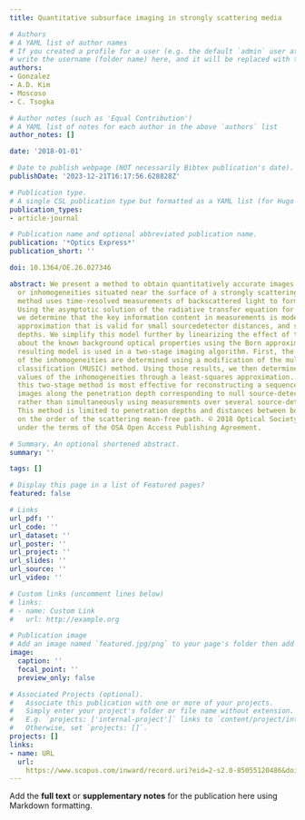 ```yaml
---
title: Quantitative subsurface imaging in strongly scattering media

# Authors
# A YAML list of author names
# If you created a profile for a user (e.g. the default `admin` user at `content/authors/admin/`), 
# write the username (folder name) here, and it will be replaced with their full name and linked to their profile.
authors:
- Gonzalez
- A.D. Kim
- Moscoso
- C. Tsogka

# Author notes (such as 'Equal Contribution')
# A YAML list of notes for each author in the above `authors` list
author_notes: []

date: '2018-01-01'

# Date to publish webpage (NOT necessarily Bibtex publication's date).
publishDate: '2023-12-21T16:17:56.628828Z'

# Publication type.
# A single CSL publication type but formatted as a YAML list (for Hugo requirements).
publication_types:
- article-journal

# Publication name and optional abbreviated publication name.
publication: '*Optics Express*'
publication_short: ''

doi: 10.1364/OE.26.027346

abstract: We present a method to obtain quantitatively accurate images of small obstacles
  or inhomogeneities situated near the surface of a strongly scattering medium. The
  method uses time-resolved measurements of backscattered light to form the images.
  Using the asymptotic solution of the radiative transfer equation for this problem,
  we determine that the key information content in measurements is modeled by a diffusion
  approximation that is valid for small sourcedetector distances, and shallow penetration
  depths. We simplify this model further by linearizing the effect of the inhomogeneities
  about the known background optical properties using the Born approximation. The
  resulting model is used in a two-stage imaging algorithm. First, the spatial location
  of the inhomogeneities are determined using a modification of the multiple signal
  classification (MUSIC) method. Using those results, we then determine the quantitative
  values of the inhomogeneities through a least-squares approximation. We find that
  this two-stage method is most effective for reconstructing a sequence of one-dimensional
  images along the penetration depth corresponding to null source-detector separations
  rather than simultaneously using measurements over several source-detector distances.
  This method is limited to penetration depths and distances between boundary measurements
  on the order of the scattering mean-free path. © 2018 Optical Society of America
  under the terms of the OSA Open Access Publishing Agreement.

# Summary. An optional shortened abstract.
summary: ''

tags: []

# Display this page in a list of Featured pages?
featured: false

# Links
url_pdf: ''
url_code: ''
url_dataset: ''
url_poster: ''
url_project: ''
url_slides: ''
url_source: ''
url_video: ''

# Custom links (uncomment lines below)
# links:
# - name: Custom Link
#   url: http://example.org

# Publication image
# Add an image named `featured.jpg/png` to your page's folder then add a caption below.
image:
  caption: ''
  focal_point: ''
  preview_only: false

# Associated Projects (optional).
#   Associate this publication with one or more of your projects.
#   Simply enter your project's folder or file name without extension.
#   E.g. `projects: ['internal-project']` links to `content/project/internal-project/index.md`.
#   Otherwise, set `projects: []`.
projects: []
links:
- name: URL
  url: 
    https://www.scopus.com/inward/record.uri?eid=2-s2.0-85055120486&doi=10.1364%2fOE.26.027346&partnerID=40&md5=f0ccaa2cdb88086afcd3ff4422711ee6
---
```


Add the **full text** or **supplementary notes** for the publication here using Markdown formatting.
